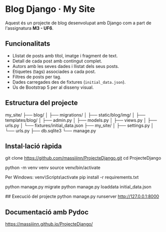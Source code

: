 # Blog Django · My Site

Aquest és un projecte de blog desenvolupat amb Django com a part de l'assignatura **M3 - UF6**.

## Funcionalitats

- Llistat de posts amb títol, imatge i fragment de text.
- Detall de cada post amb contingut complet.
- Autors amb les seves dades i llistat dels seus posts.
- Etiquetes (tags) associades a cada post.
- Filtres de posts per tag.
- Dades carregades des de fixtures (`initial_data.json`).
- Ús de Bootstrap 5 per al disseny visual.

## Estructura del projecte

my_site/
├── blog/
│ ├── migrations/
│ ├── static/blog/img/
│ ├── templates/blog/
│ ├── admin.py
│ ├── models.py
│ ├── views.py
│ ├── urls.py
│ └── fixtures/initial_data.json
├── my_site/
│ ├── settings.py
│ └── urls.py
├── db.sqlite3
└── manage.py

## Instal·lació ràpida

git clone https://github.com/massiiinn/ProjecteDjango.git
cd ProjecteDjango

python -m venv venv
source venv/bin/activate

Per Windows: venv\Scripts\activate
pip install -r requirements.txt

python manage.py migrate
python manage.py loaddata initial_data.json


## Execució del projecte
python manage.py runserver
http://127.0.0.1:8000

## Documentació amb Pydoc

https://massiiinn.github.io/ProjecteDjango/

